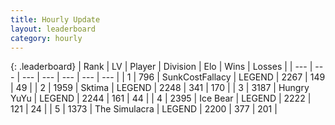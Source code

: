 ```yaml
---
title: Hourly Update
layout: leaderboard
category: hourly
---
```


{: .leaderboard}
| Rank | LV | Player | Division | Elo | Wins | Losses |
| --- | --- | --- | --- | --- | --- | --- |
| <span data-change="0">1</span> | 796 | <span title="ID: 402846">SunkCostFallacy</span> | LEGEND | <span data-change="0">2267</span> | <span data-change="0">149</span> | <span data-change="0">49</span> |
| <span data-change="0">2</span> | 1959 | <span title="ID: 353063">Sktima</span> | LEGEND | <span data-change="0">2248</span> | <span data-change="0">341</span> | <span data-change="0">170</span> |
| <span data-change="0">3</span> | 3187 | <span title="ID: 164871">Hungry YuYu</span> | LEGEND | <span data-change="2">2244</span> | <span data-change="1">161</span> | <span data-change="0">44</span> |
| <span data-change="0">4</span> | 2395 | <span title="ID: 417840">Ice Bear</span> | LEGEND | <span data-change="0">2222</span> | <span data-change="0">121</span> | <span data-change="0">24</span> |
| <span data-change="0">5</span> | 1373 | <span title="ID: 366840">The Simulacra</span> | LEGEND | <span data-change="0">2200</span> | <span data-change="0">377</span> | <span data-change="0">201</span> |